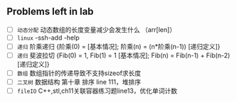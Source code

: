 ## Problems left in lab

- [ ] `动态分配` 动态数组的长度变量减少会发生什么 （arr[len]）
- [ ] `linux` -ssh-add  -help
- [ ] `递归` 阶乘递归 {阶乘(0) = [基本情况]; 阶乘(n) = (n*阶乘(n-1)) [递归定义]}
- [ ] `递归` 斐波拉切 {Fib(0) = 1, Fib(1) = 1 [基本情况]; Fib(n) = Fib(n-1) + Fib(n-2) [递归定义]}
- [ ] `数组`  数组指针的传递导致不支持sizeof求长度
- [ ] `二叉树` 数据结构 第十章 排序 line 111，堆排序
- [ ] `fileIO` C++,stl,ch11关联容器练习题line13，优化单词计数
